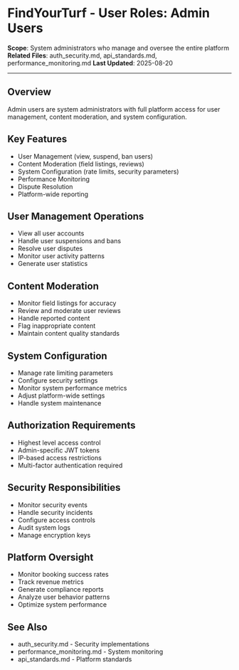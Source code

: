 # FindYourTurf - User Roles: Admin Users

**Scope**: System administrators who manage and oversee the entire platform
**Related Files**: auth_security.md, api_standards.md, performance_monitoring.md
**Last Updated**: 2025-08-20

---

## Overview
Admin users are system administrators with full platform access for user management, content moderation, and system configuration.

## Key Features
- User Management (view, suspend, ban users)
- Content Moderation (field listings, reviews)
- System Configuration (rate limits, security parameters)
- Performance Monitoring
- Dispute Resolution
- Platform-wide reporting

## User Management Operations
- View all user accounts
- Handle user suspensions and bans
- Resolve user disputes
- Monitor user activity patterns
- Generate user statistics

## Content Moderation
- Monitor field listings for accuracy
- Review and moderate user reviews
- Handle reported content
- Flag inappropriate content
- Maintain content quality standards

## System Configuration
- Manage rate limiting parameters
- Configure security settings
- Monitor system performance metrics
- Adjust platform-wide settings
- Handle system maintenance

## Authorization Requirements
- Highest level access control
- Admin-specific JWT tokens
- IP-based access restrictions
- Multi-factor authentication required

## Security Responsibilities
- Monitor security events
- Handle security incidents
- Configure access controls
- Audit system logs
- Manage encryption keys

## Platform Oversight
- Monitor booking success rates
- Track revenue metrics
- Generate compliance reports
- Analyze user behavior patterns
- Optimize system performance

## See Also
- auth_security.md - Security implementations
- performance_monitoring.md - System monitoring
- api_standards.md - Platform standards